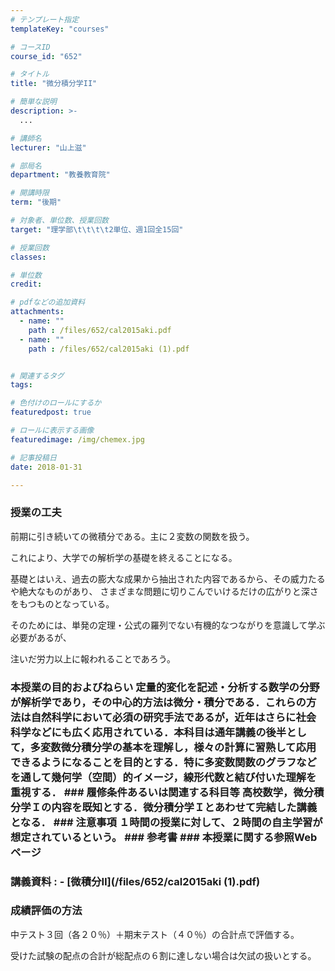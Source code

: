```yaml
---
# テンプレート指定
templateKey: "courses"

# コースID
course_id: "652"

# タイトル
title: "微分積分学II"

# 簡単な説明
description: >-
  ...

# 講師名
lecturer: "山上滋"

# 部局名
department: "教養教育院"

# 開講時限
term: "後期"

# 対象者、単位数、授業回数
target: "理学部\t\t\t\t2単位、週1回全15回"

# 授業回数
classes: 

# 単位数
credit: 

# pdfなどの追加資料
attachments: 
  - name: "" 
    path : /files/652/cal2015aki.pdf
  - name: "" 
    path : /files/652/cal2015aki (1).pdf


# 関連するタグ
tags:

# 色付けのロールにするか
featuredpost: true

# ロールに表示する画像
featuredimage: /img/chemex.jpg

# 記事投稿日
date: 2018-01-31

---
```


### 授業の工夫 

前期に引き続いての微積分である。主に２変数の関数を扱う。
  
これにより、大学での解析学の基礎を終えることになる。
  
基礎とはいえ、過去の膨大な成果から抽出された内容であるから、その威力たるや絶大なものがあり、 さまざまな問題に切りこんでいけるだけの広がりと深さをもつものとなっている。
  
そのためには、単発の定理・公式の羅列でない有機的なつながりを意識して学ぶ必要があるが、
  
注いだ労力以上に報われることであろう。

### 本授業の目的およびねらい 定量的変化を記述・分析する数学の分野が解析学であり，その中心的方法は微分・積分である．これらの方法は自然科学において必須の研究手法であるが，近年はさらに社会科学などにも広く応用されている．本科目は通年講義の後半として，多変数微分積分学の基本を理解し，様々の計算に習熟して応用できるようになることを目的とする．特に多変数関数のグラフなどを通して幾何学（空間）的イメージ，線形代数と結び付いた理解を重視する． ### 履修条件あるいは関連する科目等 高校数学，微分積分学Ｉの内容を既知とする．微分積分学Ｉとあわせて完結した講義となる． ### 注意事項 １時間の授業に対して、２時間の自主学習が想定されているという。 ### 参考書  ### 本授業に関する参照Webページ 

### 講義資料 : - [微積分Ⅱ](/files/652/cal2015aki (1).pdf)


### 成績評価の方法 

中テスト３回（各２０％）＋期末テスト（４０％）の合計点で評価する。 
  
受けた試験の配点の合計が総配点の６割に達しない場合は欠試の扱いとする。
